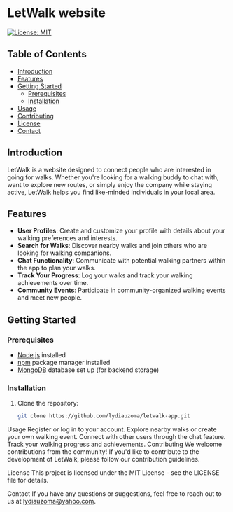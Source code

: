 

# LetWalk website

[![License: MIT](https://img.shields.io/badge/License-MIT-yellow.svg)](https://opensource.org/licenses/MIT)

## Table of Contents

- [Introduction](#introduction)
- [Features](#features)
- [Getting Started](#getting-started)
  - [Prerequisites](#prerequisites)
  - [Installation](#installation)
- [Usage](#usage)
- [Contributing](#contributing)
- [License](#license)
- [Contact](#contact)

## Introduction

LetWalk is a website designed to connect people who are interested in going for walks. Whether you're looking for a walking buddy to chat with, want to explore new routes, or simply enjoy the company while staying active, LetWalk helps you find like-minded individuals in your local area.

## Features

- **User Profiles**: Create and customize your profile with details about your walking preferences and interests.
- **Search for Walks**: Discover nearby walks and join others who are looking for walking companions.
- **Chat Functionality**: Communicate with potential walking partners within the app to plan your walks.
- **Track Your Progress**: Log your walks and track your walking achievements over time.
- **Community Events**: Participate in community-organized walking events and meet new people.

## Getting Started

### Prerequisites

- [Node.js](https://nodejs.org/) installed
- [npm](https://www.npmjs.com/) package manager installed
- [MongoDB](https://www.mongodb.com/) database set up (for backend storage)

### Installation

1. Clone the repository:

   ```bash
   git clone https://github.com/lydiauzoma/letwalk-app.git
Usage
Register or log in to your account.
Explore nearby walks or create your own walking event.
Connect with other users through the chat feature.
Track your walking progress and achievements.
Contributing
We welcome contributions from the community! If you'd like to contribute to the development of LetWalk, please follow our contribution guidelines.

License
This project is licensed under the MIT License - see the LICENSE file for details.

Contact
If you have any questions or suggestions, feel free to reach out to us at lydiauzoma@yahoo.com.
